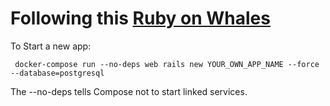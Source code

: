 # Following this [Ruby on Whales](https://evilmartians.com/chronicles/ruby-on-whales-docker-for-ruby-rails-development)


To Start a new app:
```
 docker-compose run --no-deps web rails new YOUR_OWN_APP_NAME --force --database=postgresql
```

The --no-deps tells Compose not to start linked services.

